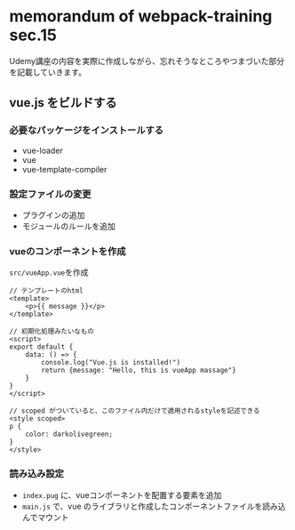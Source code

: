 # memorandum of webpack-training sec.15
Udemy講座の内容を実際に作成しながら、忘れそうなところやつまづいた部分を記載していきます。

## vue.js をビルドする

### 必要なパッケージをインストールする
- vue-loader
- vue
- vue-template-compiler

### 設定ファイルの変更
- プラグインの追加
- モジュールのルールを追加

### vueのコンポーネントを作成
`src/vueApp.vue`を作成
```
// テンプレートのhtml
<template>
	<p>{{ message }}</p> 
</template>

// 初期化処理みたいなもの
<script>
export default {
	data: () => {
		console.log("Vue.js is installed!")
		return {message: "Hello, this is vueApp massage"}
	}
}
</script>

// scoped がついていると、このファイル内だけで適用されるstyleを記述できる
<style scoped>
p {
	color: darkolivegreen;
}
</style>
```

### 読み込み設定
- `index.pug` に、vueコンポーネントを配置する要素を追加
- `main.js` で、vue のライブラリと作成したコンポーネントファイルを読み込んでマウント
